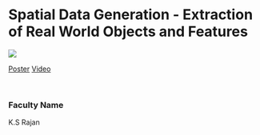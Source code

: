 # Spatial Data Generation - Extraction of Real World Objects and Features

![](https://i.imgur.com/IcZ0xyv.png)

[Poster](29.%20Spatial%20Data%20Generation%20-%20Extraction%20of%20Real%20World%20Objects%20and%20Features.pdf)
[Video](https://rndshowcase.iiit.ac.in/tto/TTO_website_data/Videos/276.mp4)

<br>


### Faculty Name

K.S Rajan
